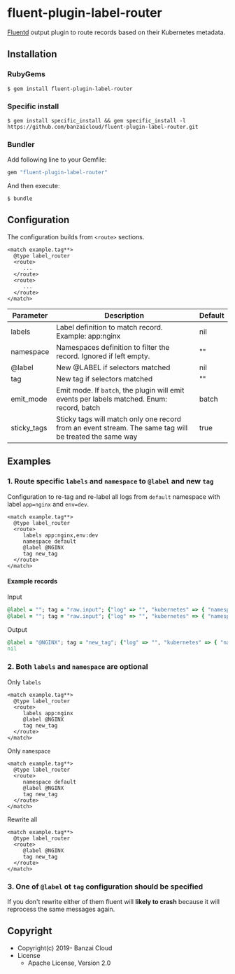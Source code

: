 # fluent-plugin-label-router

[Fluentd](https://fluentd.org/) output plugin to route records based on their Kubernetes metadata.

## Installation

### RubyGems

```
$ gem install fluent-plugin-label-router
```

### Specific install

```
$ gem install specific_install && gem specific_install -l https://github.com/banzaicloud/fluent-plugin-label-router.git
```

### Bundler

Add following line to your Gemfile:

```ruby
gem "fluent-plugin-label-router"
```

And then execute:

```
$ bundle
```

## Configuration

The configuration builds from `<route>` sections.

```
<match example.tag**>
  @type label_router
  <route>
     ...
  </route>
  <route>
     ...
  </route>
</match>
```

| Parameter | Description | Default |
|-----------|-------------|---------|
| labels | Label definition to match record. Example: app:nginx  | nil |
| namespace | Namespaces definition to filter the record. Ignored if left empty. | "" |
| @label | New @LABEL if selectors matched | nil |
| tag | New tag if selectors matched | "" |
| emit_mode | Emit mode. If `batch`, the plugin will emit events per labels matched. Enum: record, batch | batch |
| sticky_tags | Sticky tags will match only one record from an event stream. The same tag will be treated the same way | true |

## Examples

### 1. Route specific `labels` and `namespace` to `@label` and new `tag`
Configuration to re-tag and re-label all logs from `default` namespace with label `app=nginx` and `env=dev`.
```
<match example.tag**>
  @type label_router
  <route>
     labels app:nginx,env:dev
     namespace default
     @label @NGINX
     tag new_tag
  </route>
</match>
```

#### Example records

Input
```ruby
@label = ""; tag = "raw.input"; {"log" => "", "kubernetes" => { "namespace_name" => "default", "labels" =>  {"app" => "nginx", "env" => "dev" } } }
@label = ""; tag = "raw.input"; {"log" => "", "kubernetes" => { "namespace_name" => "kube-system", "labels" =>  {"app" => "tiller" } } }

```

Output
```ruby
@label = "@NGINX"; tag = "new_tag"; {"log" => "", "kubernetes" => { "namespace_name" => "default", "labels" =>  {"app" => "nginx" } } }
nil
```
### 2. Both `labels` and `namespace` are optional
Only `labels`
```
<match example.tag**>
  @type label_router
  <route>
     labels app:nginx
     @label @NGINX
     tag new_tag
  </route>
</match>
```
Only `namespace`
```
<match example.tag**>
  @type label_router
  <route>
     namespace default
     @label @NGINX
     tag new_tag
  </route>
</match>
```
Rewrite all
```
<match example.tag**>
  @type label_router
  <route>
     @label @NGINX
     tag new_tag
  </route>
</match>
```

### 3. One of `@label` ot `tag` configuration should be specified
If you don't rewrite either of them fluent will **likely to crash** because it will reprocess the same messages again.

## Copyright

* Copyright(c) 2019- Banzai Cloud
* License
  * Apache License, Version 2.0
